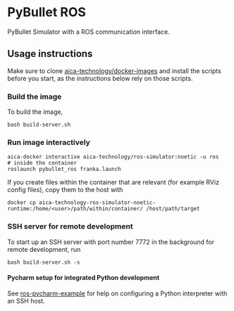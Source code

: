 # PyBullet ROS

PyBullet Simulator with a ROS communication interface.

## Usage instructions

Make sure to clone [aica-technology/docker-images](https://github.com/aica-technology/docker-images) and install the
scripts before you start, as the instructions below rely on those scripts.

### Build the image

To build the image,

```console
bash build-server.sh
```

### Run image interactively

```console
aica-docker interactive aica-technology/ros-simulator:noetic -u ros
# inside the container
roslaunch pybullet_ros franka.launch
```

If you create files within the container that are relevant (for example RViz config files), copy them to the host with

```console
docker cp aica-technology-ros-simulator-noetic-runtime:/home/<user>/path/within/container/ /host/path/target
```

### SSH server for remote development

To start up an SSH server with port number 7772 in the background for remote development, run

```console
bash build-server.sh -s
```

#### Pycharm setup for integrated Python development

See [ros-pycharm-example](https://github.com/domire8/ros-pycharm-example) for help on configuring a Python interpreter
with an SSH host.

